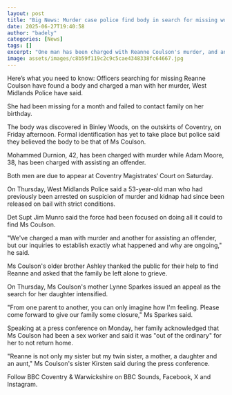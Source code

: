 ```yaml
---
layout: post
title: "Big News: Murder case police find body in search for missing woman"
date: 2025-06-27T19:40:58
author: "badely"
categories: [News]
tags: []
excerpt: "One man has been charged with Reanne Coulson's murder, and another with assisting an offender."
image: assets/images/c8b59f119c2c9c5cae4348338fc64667.jpg
---
```


Here’s what you need to know: Officers searching for missing Reanne Coulson have found a body and charged a man with her murder, West Midlands Police have said.

She had been missing for a month and failed to contact family on her birthday.

The body was discovered in Binley Woods, on the outskirts of Coventry, on Friday afternoon. Formal identification has yet to take place but police said they believed the body to be that of Ms Coulson.

Mohammed Durnion, 42, has been charged with murder while Adam Moore, 38, has been charged with assisting an offender.

Both men are due to appear at Coventry Magistrates‘ Court on Saturday.

On Thursday, West Midlands Police said a 53-year-old man who had previously been arrested on suspicion of murder and kidnap had since been released on bail with strict conditions.

Det Supt Jim Munro said the force had been focused on doing all it could to find Ms Coulson.

"We've charged a man with murder and another for assisting an offender, but our inquiries to establish exactly what happened and why are ongoing," he said.

Ms Coulson's older brother Ashley thanked the public for their help to find Reanne and asked that the family be left alone to grieve.

On Thursday, Ms Coulson's mother Lynne Sparkes issued an appeal as the search for her daughter intensified.

"From one parent to another, you can only imagine how I'm feeling. Please come forward to give our family some closure," Ms Sparkes said.

Speaking at a press conference on Monday, her family acknowledged that Ms Coulson had been a sex worker and said it was "out of the ordinary" for her to not return home.

"Reanne is not only my sister but my twin sister, a mother, a daughter and an aunt," Ms Coulson's sister Kirsten said during the press conference.

Follow BBC Coventry & Warwickshire on BBC Sounds, Facebook, X and Instagram. 

